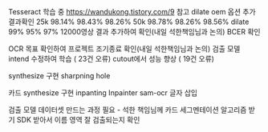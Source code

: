 Tesseract 학습 중
https://wandukong.tistory.com/9 참고
dilate oem 옵션 추가
결과확인
25k 98.14% 98.43% 98.26%
50k 98.78% 98.26% 98.56%
dilate 99% 95% 97%
12000영상 결과 추가하여 확인(내일 석한책임님과 논의)
BCER 확인

OCR
목표 확인하여 프로젝트 조기종료 확인(내일 석한책임님과 논의)
검출 모델
	intend 수정하여 학습 ( 23건 오류)
	cutout에서 성능 향상 ( 19건 오류)

synthesize 구현
	sharpning
	hole

카드
synthesize 구현
	inpanting
		Inpainter
		sam-ocr
			글자 삽입
		


검출 모델
	데이터셋 만드는 과정 필요 - 석한 책임님께 카드 세그멘테이션 알고리즘 받기
	SDK 받아서 이름 영역 잘 검출되는지 확인

